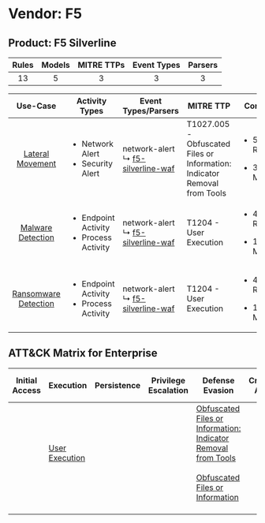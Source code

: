 Vendor: F5
==========
Product: F5 Silverline
----------------------
| Rules | Models | MITRE TTPs | Event Types | Parsers |
|:-----:|:------:|:----------:|:-----------:|:-------:|
|  13   |   5    |     3      |      3      |    3    |

|                              Use-Case                               | Activity Types                                               | Event Types/Parsers                                                                         | MITRE TTP                                                                     | Content                                             |
|:-------------------------------------------------------------------:| ------------------------------------------------------------ | ------------------------------------------------------------------------------------------- | ----------------------------------------------------------------------------- | --------------------------------------------------- |
|     [Lateral Movement](../UseCases/usecase_lateral_movement.md)     | <ul><li>Network Alert</li><li>Security Alert</li></ul>       |  network-alert<br> ↳ [f5-silverline-waf](../Parsers/parserContent_f5-silverline-waf.md)<br> | T1027.005 - Obfuscated Files or Information: Indicator Removal from Tools<br> | <ul><li>5 Rules</li></ul><ul><li>3 Models</li></ul> |
|    [Malware Detection](../UseCases/usecase_malware_detection.md)    | <ul><li>Endpoint Activity</li><li>Process Activity</li></ul> |  network-alert<br> ↳ [f5-silverline-waf](../Parsers/parserContent_f5-silverline-waf.md)<br> | T1204 - User Execution<br>                                                    | <ul><li>4 Rules</li></ul><ul><li>1 Models</li></ul> |
| [Ransomware Detection](../UseCases/usecase_ransomware_detection.md) | <ul><li>Endpoint Activity</li><li>Process Activity</li></ul> |  network-alert<br> ↳ [f5-silverline-waf](../Parsers/parserContent_f5-silverline-waf.md)<br> | T1204 - User Execution<br>                                                    | <ul><li>4 Rules</li></ul><ul><li>1 Models</li></ul> |

ATT&CK Matrix for Enterprise
----------------------------
| Initial Access | Execution                                                           | Persistence | Privilege Escalation | Defense Evasion                                                                                                                                                                                            | Credential Access | Discovery | Lateral Movement | Collection | Command and Control | Exfiltration | Impact |
| -------------- | ------------------------------------------------------------------- | ----------- | -------------------- | ---------------------------------------------------------------------------------------------------------------------------------------------------------------------------------------------------------- | ----------------- | --------- | ---------------- | ---------- | ------------------- | ------------ | ------ |
|                | [User Execution](https://attack.mitre.org/techniques/T1204)<br><br> |             |                      | [Obfuscated Files or Information: Indicator Removal from Tools](https://attack.mitre.org/techniques/T1027/005)<br><br>[Obfuscated Files or Information](https://attack.mitre.org/techniques/T1027)<br><br> |                   |           |                  |            |                     |              |        |